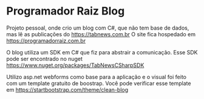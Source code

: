 # Programador Raiz Blog

Projeto pessoal, onde crio um blog com C#, que não tem base de dados, mas lê as publicações do https://tabnews.com.br
O site fica hospedado em https://programadorraiz.com.br

O blog utiliza um SDK em C# que fiz para abstrair a comunicação.
Esse SDK pode ser encontrado no nuget https://www.nuget.org/packages/TabNewsCSharpSDK

Utilizo asp.net webforms como base para a aplicação e o visual foi feito com um template gratuito de boostrap.
Você pode verificar esse template em https://startbootstrap.com/theme/clean-blog
 
